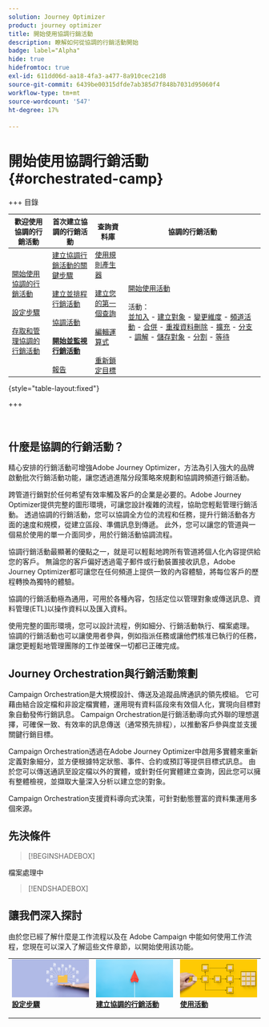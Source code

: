 ```yaml
---
solution: Journey Optimizer
product: journey optimizer
title: 開始使用協調行銷活動
description: 瞭解如何從協調的行銷活動開始
badge: label="Alpha"
hide: true
hidefromtoc: true
exl-id: 611dd06d-aa18-4fa3-a477-8a910cec21d8
source-git-commit: 6439be00315dfde7ab385d7f848b7031d95060f4
workflow-type: tm+mt
source-wordcount: '547'
ht-degree: 17%

---
```


# 開始使用協調行銷活動 {#orchestrated-camp}

+++ 目錄

| 歡迎使用協調的行銷活動 | 首次建立協調的行銷活動 | 查詢資料庫 | 協調的行銷活動 |
|---|---|---|---|
| [開始使用協調的行銷活動](gs-orchestrated-campaigns.md)<br/><br/>[設定步驟](configuration-steps.md)<br/><br/>[存取和管理協調的行銷活動](access-manage-orchestrated-campaigns.md) | [建立協調行銷活動的關鍵步驟](gs-campaign-creation.md)<br/><br/>[建立並排程行銷活動](create-orchestrated-campaign.md)<br/><br/>[協調活動](orchestrate-activities.md)<br/><br/><b>[開始並監視行銷活動](start-monitor-campaigns.md)</b><br/><br/>[報告](reporting-campaigns.md) | [使用規則產生器](orchestrated-rule-builder.md)<br/><br/>[建立您的第一個查詢](build-query.md)<br/><br/>[編輯運算式](edit-expressions.md)<br/><br/>[重新鎖定目標](retarget.md) | [開始使用活動](activities/about-activities.md)<br/><br/>活動：<br/>[並加入](activities/and-join.md) - [建立對象](activities/build-audience.md) - [變更維度](activities/change-dimension.md) - [頻道活動](activities/channels.md) - [合併](activities/combine.md) - [重複資料刪除](activities/deduplication.md) - [擴充](activities/enrichment.md) - [分支](activities/fork.md) - [調解](activities/reconciliation.md) - [儲存對象](save-audience.md) - [分割](activities/split.md) - [等待](activities/wait.md) |

{style="table-layout:fixed"}

+++

<br/>

## 什麼是協調的行銷活動？

精心安排的行銷活動可增強Adobe Journey Optimizer，方法為引入強大的品牌啟動批次行銷活動功能，讓您透過進階分段策略來規劃和協調跨頻道行銷活動。

跨管道行銷對於任何希望有效率觸及客戶的企業是必要的。Adobe Journey Optimizer提供完整的圖形環境，可讓您設計複雜的流程，協助您輕鬆管理行銷活動。 透過協調的行銷活動，您可以協調全方位的流程和任務，提升行銷活動各方面的速度和規模，從建立區段、準備訊息到傳遞。 此外，您可以讓您的管道與一個易於使用的單一介面同步，用於行銷活動協調流程。

協調行銷活動最顯著的優點之一，就是可以輕鬆地跨所有管道將個人化內容提供給您的客戶。 無論您的客戶偏好透過電子郵件或行動裝置接收訊息，Adobe Journey Optimizer都可讓您在任何頻道上提供一致的內容體驗，將每位客戶的歷程轉換為獨特的體驗。

協調的行銷活動極為通用，可用於各種內容，包括定位以管理對象或傳送訊息、資料管理(ETL)以操作資料以及匯入資料。

使用完整的圖形環境，您可以設計流程，例如細分、行銷活動執行、檔案處理。 協調的行銷活動也可以讓使用者參與，例如指派任務或讓他們核准已執行的任務，讓您更輕鬆地管理團隊的工作並確保一切都已正確完成。

## Journey Orchestration與行銷活動策劃

Campaign Orchestration是大規模設計、傳送及追蹤品牌通訊的領先模組。 它可藉由結合設定檔和非設定檔實體，運用現有資料區段來有效個人化，實現向目標對象自動發佈行銷訊息。 Campaign Orchestration是行銷活動導向式外聯的理想選擇，可確保一致、有效率的訊息傳送（通常預先排程），以推動客戶參與度並支援關鍵行銷目標。

Campaign Orchestration透過在Adobe Journey Optimizer中啟用多實體來重新定義對象細分，並方便根據特定狀態、事件、合約或預訂等提供目標式訊息。 由於您可以傳送通訊至設定檔以外的實體，或針對任何實體建立查詢，因此您可以擁有整體檢視，並擷取大量深入分析以建立您的對象。

Campaign Orchestration支援資料導向式決策，可針對動態豐富的資料集運用多個來源。

## 先決條件

>[!BEGINSHADEBOX]

檔案處理中

>[!ENDSHADEBOX]

<!--prerequisites & permissions-->

## 讓我們深入探討

由於您已經了解什麼是工作流程以及在 Adobe Campaign 中能如何使用工作流程，您現在可以深入了解這些文件章節，以開始使用該功能。

<table style="table-layout:fixed"><tr style="border: 0;">
<td>
<a href="gs-campaign-creation.md">
<img alt="存取並管理工作流程" src="assets/do-not-localize/workflow-access.jpeg">
</a>
<div>
<a href="gs-campaign-creation.md"><strong>設定步驟</strong></a>
</div>
<p>
</td>
<td>
<a href="create-orchestrated-campaign.md">
<img alt="銷售機會" src="assets/do-not-localize/workflow-create.jpeg">
</a>
<div><a href="create-orchestrated-campaign.md"><strong>建立協調的行銷活動</strong>
</div>
<p>
</td>
<td>
<a href="activities/about-activities.md">
<img alt="不頻繁" src="assets/do-not-localize/workflow-activities.jpeg">
</a>
<div>
<a href="activities/about-activities.md"><strong>使用活動</strong></a>
</div>
<p></td>
</tr></table>
